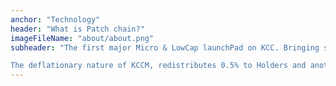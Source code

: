```yaml
---
anchor: "Technology"
header: "What is Patch chain?"
imageFileName: "about/about.png"
subheader: "The first major Micro & LowCap launchPad on KCC. Bringing stability safety and amazing opporunities on the the new and highly anticipated KuCoin Community Chain!

The deflationary nature of KCCM, redistributes 0.5% to Holders and another 0.5% is burned, making KCCM scarce with each transaction. The KCC MemePad team individually vets all prospective projects on our launchpad. Only the best of the best make it to the Public"
---
```

